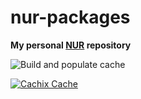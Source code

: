 # nur-packages

**My personal [NUR](https://github.com/nix-community/NUR) repository**

<!-- Remove this if you don't use github actions -->
![Build and populate cache](https://github.com/Frankoslaw/nur-packages/workflows/Build%20and%20populate%20cache/badge.svg)


[![Cachix Cache](https://img.shields.io/badge/cachix-frankoslaw-blue.svg)](https://frankoslaw.cachix.org)

